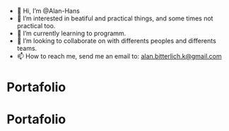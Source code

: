 - 👋 Hi, I’m @Alan-Hans 
- 👀 I’m interested in beatiful and practical things, and some times not practical too.
- 🌱 I’m currently learning to programm.
- 💞️ I’m looking to collaborate on with differents peoples and differents teams.
- 📫 How to reach me, send me an email to: alan.bitterlich.k@gmail.com

<!---
Alan-Hans/Alan-Hans is a ✨ special ✨ repository because its `README.md` (this file) appears on your GitHub profile.
You can click the Preview link to take a look at your changes.
--->
# Portafolio
# Portafolio
